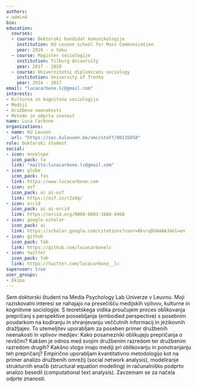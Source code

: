 ```yaml
---
authors:
- admin4
bio: 
education:
  courses:
  - course: Doktorski kandidat komunikologije
    institution: KU Leuven school for Mass Communication
    year: 2019 - v teku
  - course: Magister sociologije
    institution: Tilburg University
    year: 2017 - 2019
  - course: Univerzitetni diplomirani sociology
    institution: University of Trento
    year: 2014 - 2017
email: "lucacarbone.lc@gmail.com"
interests:
- Kulturna in kognitvna sociologija
- Mediji
- Družbene neenakosti
- Metode in odprta znanost
name: Luca Carbone
organizations:
- name: KU Leuven
  url: "https://soc.kuleuven.be/smc/staff/00135858"
role: Doktorski študent
social:
- icon: envelope
  icon_pack: fa
  link: "mailto:lucacarbone.lc@gmail.com"
- icon: globe
  icon_pack: fas
  link: https://www.lucacarbone.com
- icon: osf
  icon_pack: ai ai-osf
  link: https://osf.io/r2s8q/
- icon: orcid
  icon_pack: ai ai-orcid
  link: https://orcid.org/0000-0003-1688-9468
- icon: google-scholar
  icon_pack: ai
  link: https://scholar.google.com/citations?user=0kvrqDUAAAAJ&hl=en
- icon: github
  icon_pack: fab
  link: https://github.com/lucacarbonelc
- icon: twitter
  icon_pack: fab
  link: https://twitter.com/lucacarbone__lc
superuser: true
user_groups:
- Ekipa
---
```


Sem doktorski študent na Media Psychology Lab Univerze v Leuvnu. Moji raziskovalni interesi se nahajajo na presečišču medijskih vplivov, kulturne in kognitivne sociologije. S teoretskega vidika proučujem proces oblikovanja prepričanj s perspektive poosebljanja (embodied perspective) s posebnim poudarkom na kodiranju in shranjevanju veččutnih informacij in jezikovnih dražljajev. To utemeljitev uporabljam za poseben primer družbenih neenakosti in vplivov medijev: Kako posamezniki oblikujejo prepričanja o revščini? Kakšen je odnos med svojim družbenim razredom ter družbenim razredom drugih? Kakšno vlogo imajo mediji pri oblikovanju in ponotranjanju teh prepričanj? Empirično uporabljam kvantitativno metodologijo kot na primer analizo družbenih omrežij (social network analysis), modeliranje strukturnih enačb (structural equation modelling) in računalniško podprto analizo besedil (computational text analysis). Zavzemam se za načela odprte znanosti.